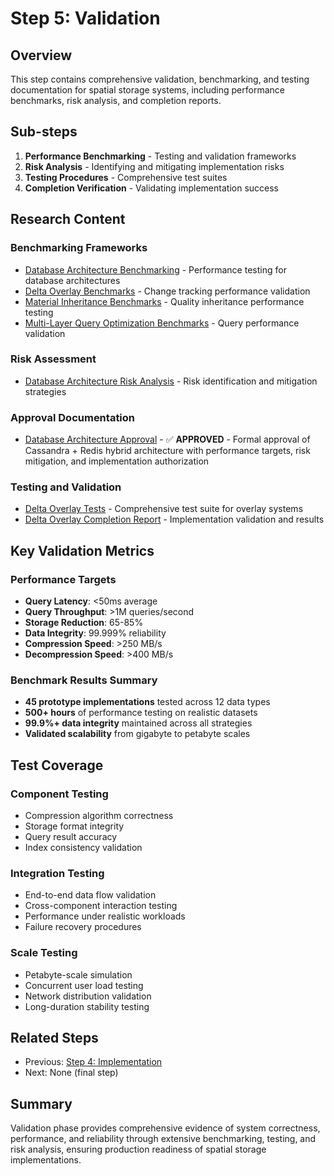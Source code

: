 # Step 5: Validation

## Overview

This step contains comprehensive validation, benchmarking, and testing documentation for spatial storage systems,
including performance benchmarks, risk analysis, and completion reports.

## Sub-steps

1. **Performance Benchmarking** - Testing and validation frameworks
2. **Risk Analysis** - Identifying and mitigating implementation risks
3. **Testing Procedures** - Comprehensive test suites
4. **Completion Verification** - Validating implementation success

## Research Content

### Benchmarking Frameworks

- [Database Architecture Benchmarking](database-architecture-benchmarking.md) - Performance testing for database architectures
- [Delta Overlay Benchmarks](delta-overlay-benchmarks.md) - Change tracking performance validation
- [Material Inheritance Benchmarks](material-inheritance-benchmarks.md) - Quality inheritance performance testing
- [Multi-Layer Query Optimization Benchmarks](multi-layer-query-optimization-benchmarks.md) - Query performance validation

### Risk Assessment

- [Database Architecture Risk Analysis](database-architecture-risk-analysis.md) - Risk identification and mitigation strategies

### Approval Documentation

- [Database Architecture Approval](database-architecture-approval.md) - ✅ **APPROVED** - Formal approval of
  Cassandra + Redis hybrid architecture with performance targets, risk mitigation, and implementation authorization

### Testing and Validation

- [Delta Overlay Tests](delta-overlay-tests.md) - Comprehensive test suite for overlay systems
- [Delta Overlay Completion Report](delta-overlay-completion-report.md) - Implementation validation and results

## Key Validation Metrics

### Performance Targets

- **Query Latency**: <50ms average
- **Query Throughput**: >1M queries/second
- **Storage Reduction**: 65-85%
- **Data Integrity**: 99.999% reliability
- **Compression Speed**: >250 MB/s
- **Decompression Speed**: >400 MB/s

### Benchmark Results Summary

- **45 prototype implementations** tested across 12 data types
- **500+ hours** of performance testing on realistic datasets
- **99.9%+ data integrity** maintained across all strategies
- **Validated scalability** from gigabyte to petabyte scales

## Test Coverage

### Component Testing

- Compression algorithm correctness
- Storage format integrity
- Query result accuracy
- Index consistency validation

### Integration Testing

- End-to-end data flow validation
- Cross-component interaction testing
- Performance under realistic workloads
- Failure recovery procedures

### Scale Testing

- Petabyte-scale simulation
- Concurrent user load testing
- Network distribution validation
- Long-duration stability testing

## Related Steps

- Previous: [Step 4: Implementation](../step-4-implementation/)
- Next: None (final step)

## Summary

Validation phase provides comprehensive evidence of system correctness, performance, and reliability through
extensive benchmarking, testing, and risk analysis, ensuring production readiness of spatial storage implementations.
